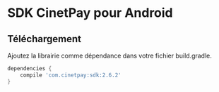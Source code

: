# SDK CinetPay pour Android

## Téléchargement

Ajoutez la librairie comme dépendance dans votre fichier build.gradle.

```groovy
dependencies {
    compile 'com.cinetpay:sdk:2.6.2'
}
```

